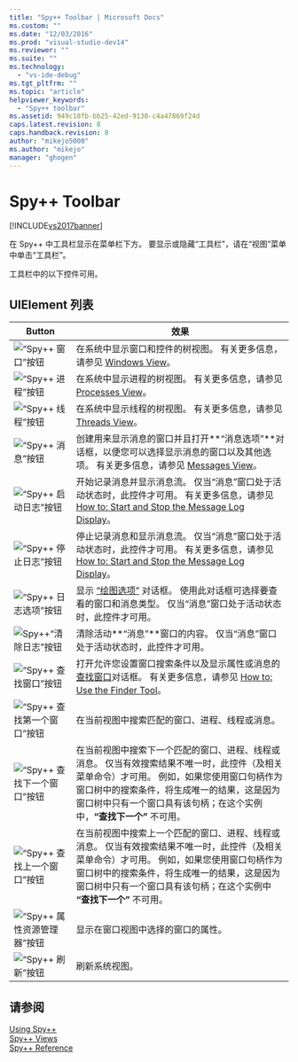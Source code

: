 ```yaml
---
title: "Spy++ Toolbar | Microsoft Docs"
ms.custom: ""
ms.date: "12/03/2016"
ms.prod: "visual-studio-dev14"
ms.reviewer: ""
ms.suite: ""
ms.technology: 
  - "vs-ide-debug"
ms.tgt_pltfrm: ""
ms.topic: "article"
helpviewer_keywords: 
  - "Spy++ toolbar"
ms.assetid: 949c18fb-bb25-42ed-9130-c4a47869f24d
caps.latest.revision: 8
caps.handback.revision: 8
author: "mikejo5000"
ms.author: "mikejo"
manager: "ghogen"
---
```

# Spy++ Toolbar
[!INCLUDE[vs2017banner](../code-quality/includes/vs2017banner.md)]

在 Spy\+\+ 中工具栏显示在菜单栏下方。  要显示或隐藏“工具栏”，请在“视图”菜单中单击“工具栏”。  
  
 工具栏中的以下控件可用。  
  
## UIElement 列表  
  
|Button|效果|  
|------------|--------|  
|![“Spy&#43;&#43; 窗口”按钮](~/debugger/media/icon_spy--_windows.gif "Icon\_Spy\+\+\_Windows")|在系统中显示窗口和控件的树视图。  有关更多信息，请参见 [Windows View](../debugger/windows-view.md)。|  
|![“Spy&#43;&#43; 进程”按钮](~/debugger/media/icon_spy--_processes.gif "Icon\_Spy\+\+\_Processes")|在系统中显示进程的树视图。  有关更多信息，请参见 [Processes View](../debugger/processes-view.md)。|  
|![“Spy&#43;&#43; 线程”按钮](~/debugger/media/icon_spy--_threads.gif "Icon\_Spy\+\+\_Threads")|在系统中显示线程的树视图。  有关更多信息，请参见 [Threads View](../debugger/threads-view.md)。|  
|![“Spy&#43;&#43; 消息”按钮](~/debugger/media/icon_spy--_messages.gif "Icon\_Spy\+\+\_Messages")|创建用来显示消息的窗口并且打开**“消息选项”**对话框，以便您可以选择显示消息的窗口以及其他选项。  有关更多信息，请参见 [Messages View](../debugger/messages-view.md)。|  
|![“Spy&#43;&#43; 启动日志”按钮](~/debugger/media/icon_spy--_startlog.gif "Icon\_Spy\+\+\_StartLog")|开始记录消息并显示消息流。  仅当“消息”窗口处于活动状态时，此控件才可用。  有关更多信息，请参见 [How to: Start and Stop the Message Log Display](../debugger/how-to-start-and-stop-the-message-log-display.md)。|  
|![“Spy&#43;&#43; 停止日志”按钮](~/debugger/media/icon_spy--_stoplog.gif "Icon\_Spy\+\+\_StopLog")|停止记录消息和显示消息流。  仅当“消息”窗口处于活动状态时，此控件才可用。  有关更多信息，请参见 [How to: Start and Stop the Message Log Display](../debugger/how-to-start-and-stop-the-message-log-display.md)。|  
|![“Spy&#43;&#43; 日志选项”按钮](~/debugger/media/icon_spy--_logoptions.gif "Icon\_Spy\+\+\_LogOptions")|显示 [“绘图选项”](../debugger/message-options-dialog-box.md) 对话框。  使用此对话框可选择要查看的窗口和消息类型。  仅当“消息”窗口处于活动状态时，此控件才可用。|  
|![Spy&#43;&#43;“清除日志”按钮](~/debugger/media/spy--_clearlog.gif "Spy\+\+\_ClearLog")|清除活动**“消息”**窗口的内容。  仅当“消息”窗口处于活动状态时，此控件才可用。|  
|![“Spy&#43;&#43; 查找窗口”按钮](~/debugger/media/icon_spy--_findwindow.gif "Icon\_Spy\+\+\_FindWindow")|打开允许您设置窗口搜索条件以及显示属性或消息的[查找窗口](../debugger/find-window-dialog-box.md)对话框。  有关更多信息，请参见 [How to: Use the Finder Tool](../Topic/How%20to:%20Use%20the%20Finder%20Tool.md)。|  
|![“Spy&#43;&#43; 查找第一个窗口”按钮](~/debugger/media/icon_spy--_window.gif "Icon\_Spy\+\+\_Window")|在当前视图中搜索匹配的窗口、进程、线程或消息。|  
|![“Spy&#43;&#43; 查找下一个窗口”按钮](~/debugger/media/icon_spy--_nextwindow.gif "Icon\_Spy\+\+\_NextWindow")|在当前视图中搜索下一个匹配的窗口、进程、线程或消息。  仅当有效搜索结果不唯一时，此控件（及相关菜单命令）才可用。  例如，如果您使用窗口句柄作为窗口树中的搜索条件，将生成唯一的结果，这是因为窗口树中只有一个窗口具有该句柄；在这个实例中，**“查找下一个”** 不可用。|  
|![“Spy&#43;&#43; 查找上一个窗口”按钮](~/debugger/media/icon_spy--_prevwindow.gif "Icon\_Spy\+\+\_PrevWindow")|在当前视图中搜索上一个匹配的窗口、进程、线程或消息。  仅当有效搜索结果不唯一时，此控件（及相关菜单命令）才可用。  例如，如果您使用窗口句柄作为窗口树中的搜索条件，将生成唯一的结果，这是因为窗口树中只有一个窗口具有该句柄；在这个实例中 **“查找下一个”** 不可用。|  
|![“Spy&#43;&#43; 属性资源管理器”按钮](~/debugger/media/icon_spy--_propexp.gif "Icon\_Spy\+\+\_PropExp")|显示在窗口视图中选择的窗口的属性。|  
|![“Spy&#43;&#43; 刷新”按钮](~/debugger/media/icon_spy--_refresh.gif "Icon\_Spy\+\+\_Refresh")|刷新系统视图。|  
  
## 请参阅  
 [Using Spy\+\+](../debugger/using-spy-increment.md)   
 [Spy\+\+ Views](../debugger/spy-increment-views.md)   
 [Spy\+\+ Reference](../debugger/spy-increment-reference.md)